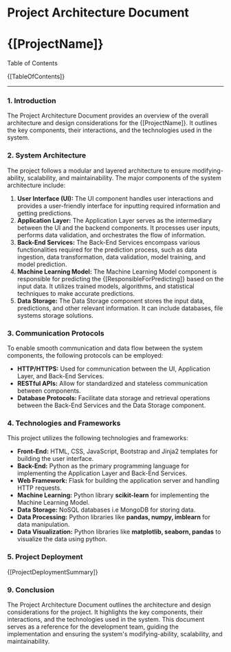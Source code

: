 # Project Architecture Document

# {[ProjectName]}

Table of Contents

{[TableOfContents]}

---

### 1. Introduction

The Project Architecture Document provides an overview of the overall architecture and design considerations for the {[ProjectName]}. It outlines the key components, their interactions, and the technologies used in the system.

### 2. System Architecture

The project follows a modular and layered architecture to ensure modifying-ability, scalability, and maintainability. The major components of the system architecture include:

1. **User Interface (UI):** The UI component handles user interactions and provides a user-friendly interface for inputting required information and getting predictions.
2. **Application Layer:** The Application Layer serves as the intermediary between the UI and the backend components. It processes user inputs, performs data validation, and orchestrates the flow of information.
3. **Back-End Services:** The Back-End Services encompass various functionalities required for the prediction process, such as data ingestion, data transformation, data validation, model training, and model prediction.
4. **Machine Learning Model:** The Machine Learning Model component is responsible for predicting the {[ResponsibleForPredicting]} based on the input data. It utilizes trained models, algorithms, and statistical techniques to make accurate predictions.
5. **Data Storage:** The Data Storage component stores the input data, predictions, and other relevant information. It can include databases, file systems storage solutions.

### 3. Communication Protocols

To enable smooth communication and data flow between the system components, the following protocols can be employed:

- **HTTP/HTTPS:** Used for communication between the UI, Application Layer, and Back-End Services.
- **RESTful APIs:** Allow for standardized and stateless communication between components.
- **Database Protocols:** Facilitate data storage and retrieval operations between the Back-End Services and the Data Storage component.

### 4. Technologies and Frameworks

This project utilizes the following technologies and frameworks:

- **Front-End:** HTML, CSS, JavaScript, Bootstrap and Jinja2 templates for building the user interface.
- **Back-End:** Python as the primary programming language for implementing the Application Layer and Back-End Services.
- **Web Framework:** Flask for building the application server and handling HTTP requests.
- **Machine Learning:** Python library **scikit-learn** for implementing the Machine Learning Model.
- **Data Storage:** NoSQL databases i.e MongoDB for storing data.
- **Data Processing:** Python libraries like **pandas, numpy, imblearn** for data manipulation.
- **Data Visualization:** Python libraries like **matplotlib, seaborn, pandas** to visualize the data using python.

### 5. Project Deployment

{[ProjectDeploymentSummary]}

### 9. Conclusion

The Project Architecture Document outlines the architecture and design considerations for the project. It highlights the key components, their interactions, and the technologies used in the system. This document serves as a reference for the development team, guiding the implementation and ensuring the system's modifying-ability, scalability, and maintainability.
